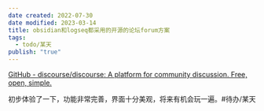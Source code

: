 ```yaml
---
date created: 2022-07-30
date modified: 2023-03-14
title: obsidian和logseq都采用的开源的论坛forum方案
tags:
  - todo/某天
publish: "true"
---
```


[GitHub - discourse/discourse: A platform for community discussion. Free, open, simple.](https://github.com/discourse/discourse)

初步体验了一下，功能非常完善，界面十分美观，将来有机会玩一遍。#待办/某天
